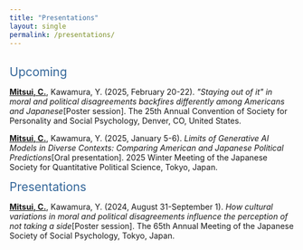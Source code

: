 ```yaml
---
title: "Presentations"
layout: single
permalink: /presentations/
---
```


<br><span style="color: #336699; font-size: 1.5em;">Upcoming</span><br>

**<u>Mitsui, C.</u>**, Kawamura, Y. (2025, February 20-22). *"Staying out of it" in moral and political disagreements backfires differently among Americans and Japanese*[Poster session]. The 25th Annual Convention of Society for Personality and Social Psychology, Denver, CO, United States.

**<u>Mitsui, C.</u>**, Kawamura, Y. (2025, January 5-6). *Limits of Generative AI Models in Diverse Contexts: Comparing American and Japanese Political Predictions*[Oral presentation]. 2025 Winter Meeting of the Japanese Society for Quantitative Political Science, Tokyo, Japan.

<span style="color: #336699; font-size: 1.5em;">Presentations</span><br>

**<u>Mitsui, C.</u>**, Kawamura, Y. (2024, August 31-September 1). *How cultural variations in moral and political disagreements influence the perception of not taking a side*[Poster session]. The 65th Annual Meeting of the Japanese Society of Social Psychology, Tokyo, Japan.
